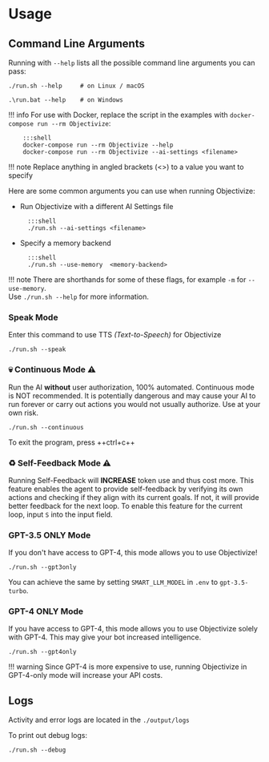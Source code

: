 # Usage

## Command Line Arguments

Running with `--help` lists all the possible command line arguments you can pass:

```shell
./run.sh --help     # on Linux / macOS

.\run.bat --help    # on Windows
```

!!! info
For use with Docker, replace the script in the examples with
`docker-compose run --rm Objectivize`:

        :::shell
        docker-compose run --rm Objectivize --help
        docker-compose run --rm Objectivize --ai-settings <filename>

!!! note
Replace anything in angled brackets (<>) to a value you want to specify

Here are some common arguments you can use when running Objectivize:

- Run Objectivize with a different AI Settings file

        :::shell
        ./run.sh --ai-settings <filename>

- Specify a memory backend

        :::shell
        ./run.sh --use-memory  <memory-backend>

!!! note
There are shorthands for some of these flags, for example `-m` for `--use-memory`.  
 Use `./run.sh --help` for more information.

### Speak Mode

Enter this command to use TTS _(Text-to-Speech)_ for Objectivize

```shell
./run.sh --speak
```

### 💀 Continuous Mode ⚠️

Run the AI **without** user authorization, 100% automated.
Continuous mode is NOT recommended.
It is potentially dangerous and may cause your AI to run forever or carry out actions you would not usually authorize.
Use at your own risk.

```shell
./run.sh --continuous
```

To exit the program, press ++ctrl+c++

### ♻️ Self-Feedback Mode ⚠️

Running Self-Feedback will **INCREASE** token use and thus cost more. This feature enables the agent to provide self-feedback by verifying its own actions and checking if they align with its current goals. If not, it will provide better feedback for the next loop. To enable this feature for the current loop, input `S` into the input field.

### GPT-3.5 ONLY Mode

If you don't have access to GPT-4, this mode allows you to use Objectivize!

```shell
./run.sh --gpt3only
```

You can achieve the same by setting `SMART_LLM_MODEL` in `.env` to `gpt-3.5-turbo`.

### GPT-4 ONLY Mode

If you have access to GPT-4, this mode allows you to use Objectivize solely with GPT-4.
This may give your bot increased intelligence.

```shell
./run.sh --gpt4only
```

!!! warning
Since GPT-4 is more expensive to use, running Objectivize in GPT-4-only mode will
increase your API costs.

## Logs

Activity and error logs are located in the `./output/logs`

To print out debug logs:

```shell
./run.sh --debug
```
